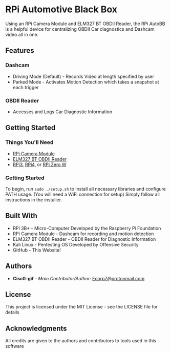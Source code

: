 # RPi Automotive Black Box

Using an RPi Camera Module and ELM327 BT OBDII Reader, the RPi AutoBB is a helpful device for centralizing OBDII Car diagnostics and Dashcam video all in one.

## Features

### Dashcam
* Driving Mode (Default) - Records Video at length specified by user
* Parked Mode - Activates Motion Detection which takes a snapshot at each trigger

### OBDII Reader
* Accesses and Logs Car Diagnostic Information

## Getting Started

### Things You'll Need

* [RPi Camera Module](<https://www.amazon.com/dp/B07QNSJ32M/ref=cm_sw_r_cp_api_i_ukwzEbFKVCS40>)
* [ELM327 BT OBDII Reader](<https://www.amazon.com/dp/B074DWH8JR/ref=cm_sw_r_cp_api_i_8iuzEb95CGZB7>)
* [RPi3](<https://www.adafruit.com/product/3055>), [RPi4](<https://www.adafruit.com/product/4296>), or [RPi Zero W](<https://www.adafruit.com/product/3400>)

### Getting Started

To begin, run ``` sudo ./setup.sh ``` to install all necessary libraries and configure PATH usage. (You will need a WiFi connection for setup)
Simply follow all instructions in the installer.

## Built With

* RPi 3B+ - Micro-Computer Developed by the Raspberry Pi Foundation
* RPi Camera Module - Dashcam for recording and motion detection
* ELM327 BT OBDII Reader - OBDII Reader for Diagnostic Information
* Kali Linux - Pentesting OS Developed by Offensive Security
* GitHub - This Website!

## Authors

* **Cisc0-gif** - *Main Contributor/Author*: Ecorp7@protonmail.com

## License

This project is licensed under the MIT License - see the LICENSE file for details


## Acknowledgments

All credits are given to the authors and contributors to tools used in this software
